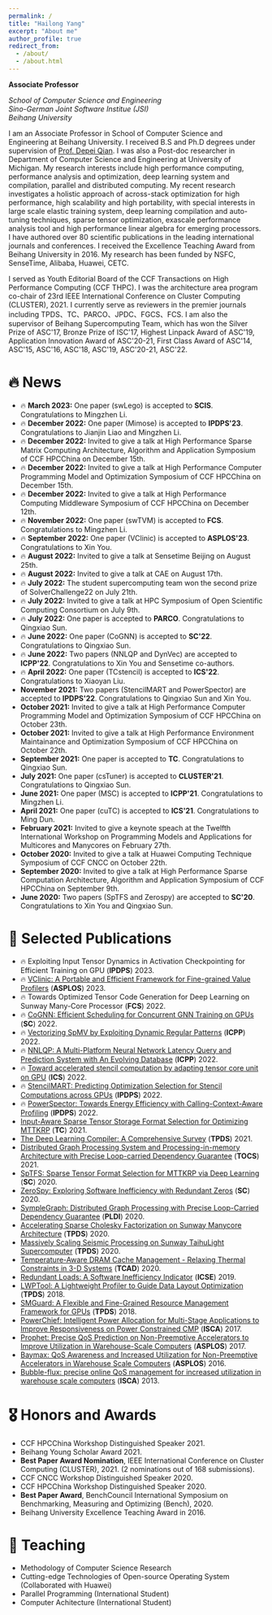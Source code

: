 ```yaml
---
permalink: /
title: "Hailong Yang"
excerpt: "About me"
author_profile: true
redirect_from: 
  - /about/
  - /about.html
---
```


<span class='anchor' id='about-me'></span>

**Associate Professor**

*School of Computer Science and Engineering*  
*Sino-German Joint Software Institue (JSI)*  
*Beihang University*  

I am an Associate Professor in School of Computer Science and Engineering at Beihang University. I received B.S and Ph.D degrees under supervision of [Prof. Depei Qian](http://scse.buaa.edu.cn/info/1078/8362.htm). I was also a Post-doc researcher in Department of Computer Science and Engineering at University of Michigan. My research interests include high performance computing, performance analysis and optimization, deep learning system and compilation, parallel and distributed computing. My recent research investigates a holistic approach of across-stack optimization for high performance, high scalability and high portability, with special interests in large scale elastic training system, deep learning compilation and auto-tuning techniques, sparse tensor optimization, exascale performance analysis tool and high performance linear algebra for emerging processors. I have authored over 80 scientific publications in the leading international journals and conferences. I received the Excellence Teaching Award from Beihang University in 2016. My research has been funded by NSFC, SenseTime, Alibaba, Huawei, CETC.

I served as Youth Editorial Board of the CCF Transactions on High Performance Computing (CCF THPC). I was the architecture area program co-chair of 23rd IEEE International Conference on Cluster Computing (CLUSTER), 2021. I currently serve as reviewers in the premier journals including TPDS、TC、PARCO、JPDC、FGCS、FCS. I am also the supervisor of Beihang Supercomputing Team, which has won the Silver Prize of ASC'17, Bronze Prize of ISC'17, Highest Linpack Award of ASC'19, Application Innovation Award of ASC'20-21, First Class Award of ASC'14, ASC'15, ASC'16, ASC'18, ASC'19, ASC'20-21, ASC'22. 


# 🔥 News
- 🔥 **March 2023:** One paper (swLego) is accepted to **SCIS**. Congratulations to Mingzhen Li.
- 🔥 **December 2022:** One paper (Mimose) is accepted to **IPDPS'23**. Congratulations to Jianjin Liao and Mingzhen Li.
- 🔥 **December 2022:** Invited to give a talk at High Performance Sparse Matrix Computing Architecture, Algorithm and Application Symposium of CCF HPCChina on December 15th.
- 🔥 **December 2022:** Invited to give a talk at High Performance Computer Programming Model and Optimization Symposium of CCF HPCChina on December 15th.
- 🔥 **December 2022:** Invited to give a talk at High Performance Computing Middleware Symposium of CCF HPCChina on December 12th.
- 🔥 **November 2022:** One paper (swTVM) is accepted to **FCS**. Congratulations to Mingzhen Li.
- 🔥 **September 2022:** One paper (VClinic) is accepted to **ASPLOS'23**. Congratulations to Xin You.
- 🔥 **August 2022:** Invited to give a talk at Sensetime Beijing on August 25th. 
- 🔥 **August 2022:** Invited to give a talk at CAE on August 17th. 
- 🔥 **July 2022:** The student supercomputing team won the second prize of SolverChallenge22 on July 21th. 
- 🔥 **July 2022:** Invited to give a talk at HPC Symposium of Open Scientific Computing Consortium on July 9th. 
- 🔥 **July 2022:** One paper is accepted to **PARCO**. Congratulations to Qingxiao Sun.
- 🔥 **June 2022:** One paper (CoGNN) is accepted to **SC'22**. Congratulations to Qingxiao Sun.
- 🔥 **June 2022:** Two papers (NNLQP and DynVec) are accepted to **ICPP'22**. Congratulations to Xin You and Sensetime co-authors.
- 🔥 **April 2022:** One paper (TCstencil) is accepted to **ICS'22**. Congratulations to Xiaoyan Liu.
- **November 2021:** Two papers (StencilMART and PowerSpector) are accepted to **IPDPS'22**. Congratulations to Qingxiao Sun and Xin You.
- **October 2021:** Invited to give a talk at High Performance Computer Programming Model and Optimization Symposium of CCF HPCChina on October 23th.
- **October 2021:** Invited to give a talk at High Performance Environment Maintainance and Optimization Symposium of CCF HPCChina on October 22th.  
- **September 2021:** One paper is accepted to **TC**. Congratulations to Qingxiao Sun. 
- **July 2021:** One paper (csTuner) is accepted to **CLUSTER'21**. Congratulations to Qingxiao Sun. 
- **June 2021:** One paper (MSC) is accepted to **ICPP'21**. Congratulations to Mingzhen Li. 
- **April 2021:** One paper (cuTC) is accepted to **ICS'21**. Congratulations to Ming Dun. 
- **February 2021:** Invited to give a keynote speach at the Twelfth International Workshop on Programming Models and Applications for Multicores and Manycores on February 27th.  
- **October 2020:** Invited to give a talk at Huawei Computing Technique Symposium of CCF CNCC on October 22th. 
- **September 2020:** Invited to give a talk at High Performance Sparse Computation Architecture, Algorithm and Application Symposium of CCF HPCChina on September 9th. 
- **June 2020:** Two papers (SpTFS and Zerospy) are accepted to **SC'20**. Congratulations to Xin You and Qingxiao Sun. 


# 📝 Selected Publications
- 🔥 Exploiting Input Tensor Dynamics in Activation Checkpointing for Efficient Training on GPU (**IPDPS**) 2023.
- 🔥 [VClinic: A Portable and Efficient Framework for Fine-grained Value Profilers](https://dl.acm.org/doi/10.1145/3575693.3576934) (**ASPLOS**) 2023.
- 🔥 Towards Optimized Tensor Code Generation for Deep Learning on Sunway Many-Core Processor (**FCS**) 2022.
- 🔥 [CoGNN: Efficient Scheduling for Concurrent GNN Training on GPUs](https://dl.acm.org/doi/10.5555/3571885.3571936) (**SC**) 2022.
- 🔥 [Vectorizing SpMV by Exploiting Dynamic Regular Patterns](https://dl.acm.org/doi/10.1145/3545008.3545042) (**ICPP**) 2022.
- 🔥 [NNLQP: A Multi-Platform Neural Network Latency Query and Prediction System with An Evolving Database](https://dl.acm.org/doi/10.1145/3545008.3545051) (**ICPP**) 2022.
- 🔥 [Toward accelerated stencil computation by adapting tensor core unit on GPU](https://dl.acm.org/doi/abs/10.1145/3524059.3532392) (**ICS**) 2022.
- 🔥 [StencilMART: Predicting Optimization Selection for Stencil Computations across GPUs](https://ieeexplore.ieee.org/document/9820650) (**IPDPS**) 2022.
- 🔥 [PowerSpector: Towards Energy Efficiency with Calling-Context-Aware Profiling](https://ieeexplore.ieee.org/document/9820673) (**IPDPS**) 2022.
- [Input-Aware Sparse Tensor Storage Format Selection for Optimizing MTTKRP](https://ieeexplore.ieee.org/abstract/document/9540277) (**TC**) 2021.
- [The Deep Learning Compiler: A Comprehensive Survey](https://ieeexplore.ieee.org/abstract/document/9222299) (**TPDS**) 2021.
- [Distributed Graph Processing System and Processing-in-memory Architecture with Precise Loop-carried Dependency Guarantee](https://dl.acm.org/doi/abs/10.1145/3453681) (**TOCS**) 2021.
- [SpTFS: Sparse Tensor Format Selection for MTTKRP via Deep Learning](https://ieeexplore.ieee.org/document/9355324) (**SC**) 2020.
- [ZeroSpy: Exploring Software Inefficiency with Redundant Zeros](https://ieeexplore.ieee.org/document/9355303) (**SC**) 2020.
- [SympleGraph: Distributed Graph Processing with Precise Loop-Carried Dependency Guarantee](https://dl.acm.org/doi/abs/10.1145/3385412.3385961) (**PLDI**) 2020.
- [Accelerating Sparse Cholesky Factorization on Sunway Manycore Architecture](https://ieeexplore.ieee.org/abstract/document/8903486) (**TPDS**) 2020.
- [Massively Scaling Seismic Processing on Sunway TaihuLight Supercomputer](https://ieeexplore.ieee.org/abstract/document/8943329) (**TPDS**) 2020.
- [Temperature-Aware DRAM Cache Management - Relaxing Thermal Constraints in 3-D Systems](https://ieeexplore.ieee.org/abstract/document/8758125) (**TCAD**) 2020.
- [Redundant Loads: A Software Inefficiency Indicator](https://ieeexplore.ieee.org/abstract/document/8811970) (**ICSE**) 2019.
- [LWPTool: A Lightweight Profiler to Guide Data Layout Optimization](https://ieeexplore.ieee.org/abstract/document/8367889) (**TPDS**) 2018.
- [SMGuard: A Flexible and Fine-Grained Resource Management Framework for GPUs](https://ieeexplore.ieee.org/abstract/document/8388218) (**TPDS**) 2018.
- [PowerChief: Intelligent Power Allocation for Multi-Stage Applications to Improve Responsiveness on Power Constrained CMP](https://dl.acm.org/doi/abs/10.1145/3079856.3080224) (**ISCA**) 2017.
- [Prophet: Precise QoS Prediction on Non-Preemptive Accelerators to Improve Utilization in Warehouse-Scale Computers](https://dl.acm.org/doi/abs/10.1145/3037697.3037700) (**ASPLOS**) 2017.
- [Baymax: QoS Awareness and Increased Utilization for Non-Preemptive Accelerators in Warehouse Scale Computers](https://dl.acm.org/doi/abs/10.1145/2954679.2872368) (**ASPLOS**) 2016.
- [Bubble-flux: precise online QoS management for increased utilization in warehouse scale computers](https://dl.acm.org/doi/abs/10.1145/2508148.2485974) (**ISCA**) 2013.

# 🎖 Honors and Awards
- CCF HPCChina Workshop Distinguished Speaker 2021.
- Beihang Young Scholar Award 2021.
- **Best Paper Award Nomination**, IEEE International Conference on Cluster Computing (CLUSTER), 2021. (2 nominations out of 168 submissions).  
- CCF CNCC Workshop Distinguished Speaker 2020. 
- CCF HPCChina Workshop Distinguished Speaker 2020.
- **Best Paper Award**, BenchCouncil International Symposium on Benchmarking, Measuring and Optimizing (Bench), 2020.
- Beihang University Excellence Teaching Award in 2016.

# 💬 Teaching
- Methodology of Computer Science Research
- Cutting-edge Technologies of Open-source Operating System (Collaborated with Huawei)
- Parallel Programming (International Student)
- Computer Achitecture (International Student)

<!--
# 📖 Educations
- *2019.06 - 2022.04 (now)*, Lorem ipsum dolor sit amet, consectetur adipiscing elit. Vivamus ornare aliquet ipsum, ac tempus justo dapibus sit amet. 
- *2015.09 - 2019.06*, Lorem ipsum dolor sit amet, consectetur adipiscing elit. Vivamus ornare aliquet ipsum, ac tempus justo dapibus sit amet. 

# 💻 People
- Mingzhen Li (B.S from Beihang University, Ph.D, started 2019)
-->